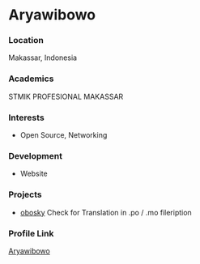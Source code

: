 # Aryawibowo

### Location

Makassar, Indonesia

### Academics

STMIK PROFESIONAL MAKASSAR

### Interests

- Open Source, Networking

### Development

- Website

### Projects

- [obosky](https://github.com/oboninja/obosky) Check for Translation in .po / .mo fileription

### Profile Link

[Aryawibowo](https://github.com/oboninja)
